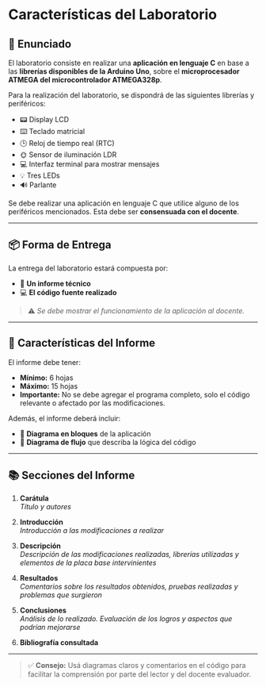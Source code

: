 # Características del Laboratorio

## 🧪 Enunciado

El laboratorio consiste en realizar una **aplicación en lenguaje C** en base a las **librerías disponibles de la Arduino Uno**, sobre el **microprocesador ATMEGA del microcontrolador ATMEGA328p**.

Para la realización del laboratorio, se dispondrá de las siguientes librerías y periféricos:

- 📟 Display LCD  
- ⌨️ Teclado matricial  
- 🕒 Reloj de tiempo real (RTC)  
- 🌞 Sensor de iluminación LDR  
- 💻 Interfaz terminal para mostrar mensajes  
- 💡 Tres LEDs  
- 🔊 Parlante

Se debe realizar una aplicación en lenguaje C que utilice alguno de los periféricos mencionados. Esta debe ser **consensuada con el docente**.

---

## 📦 Forma de Entrega

La entrega del laboratorio estará compuesta por:

- 📝 **Un informe técnico**
- 💻 **El código fuente realizado**

> ⚠️ *Se debe mostrar el funcionamiento de la aplicación al docente.*

---

## 📄 Características del Informe

El informe debe tener:

- **Mínimo:** 6 hojas  
- **Máximo:** 15 hojas  
- **Importante:** No se debe agregar el programa completo, solo el código relevante o afectado por las modificaciones.

Además, el informe deberá incluir:

- 🧩 **Diagrama en bloques** de la aplicación  
- 🔁 **Diagrama de flujo** que describa la lógica del código

---

## 📚 Secciones del Informe

1. **Carátula**  
   _Título y autores_

2. **Introducción**  
   _Introducción a las modificaciones a realizar_

3. **Descripción**  
   _Descripción de las modificaciones realizadas, librerías utilizadas y elementos de la placa base intervinientes_

4. **Resultados**  
   _Comentarios sobre los resultados obtenidos, pruebas realizadas y problemas que surgieron_

5. **Conclusiones**  
   _Análisis de lo realizado. Evaluación de los logros y aspectos que podrían mejorarse_

6. **Bibliografía consultada**

---

> ✅ **Consejo:** Usá diagramas claros y comentarios en el código para facilitar la comprensión por parte del lector y del docente evaluador.
